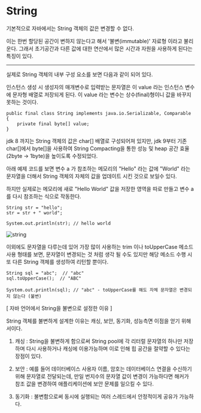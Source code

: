 # String

기본적으로 자바에서는 String 객체의 값은 변경할 수 없다.

이는 한번 할당된 공간이 변하지 않는다고 해서 '불변(immutable)' 자료형 이라고 불리운다. 그래서 초기공간과 다른 값에 대한 연산에서 많은 시간과 자원을 사용하게 된다는 특징이 있다.

---

실제로 String 객체의 내부 구성 요소를 보면 다음과 같이 되어 있다.

인스턴스 생성 시 생성자의 매개변수로 입력받는 문자열은 이 value 라는 인스턴스 변수에 문자형 배열로 저장되게 된다. 이 value 라는 변수는 상수(final)형이니 값을 바꾸지 못하는 것이다.

````
public final class String implements java.io.Serializable, Comparable {
    private final byte[] value;
}
````

jdk 8 까지는 String 객체의 값은 char[] 배열로 구성되어져 있지만, jdk 9부터 기존 char[]에서 byte[]을 사용하여 String Compacting을 통한 성능 및 heap 공간 효율(2byte -> 1byte)을 높이도록 수정되었다.



아래 예제 코드를 보면 변수 a 가 참조하는 메모리의 "Hello" 라는 값에 "World" 라는 문자열을 더해서 String 객체의 자체의 값을 업데이트 시킨 것으로 보일수 있다.

하지만 실제로는 메모리에 새로 "Hello World" 값을 저장한 영역을 따로 만들고 변수 a 를 다시 참조하는 식으로 작동한다.

````
String str = "hello";
str = str + " world";

System.out.println(str); // hello world
````
![string](string.png)

이외에도 문자열을 다루는데 있어 가장 많이 사용하는 trim 이나 toUpperCase 메소드 사용 형태를 보면, 문자열이 변경되는 것 처럼 생각 될 수도 있지만 해당 메소드 수행 시 또 다른 String 객체를 생성하여 리턴할 뿐이다.

````
String sql = "abc";  // "abc"
sql.toUpperCase();  // "ABC"

System.out.println(sql); // "abc" - toUpperCase를 해도 자체 문자열은 변경되지 않는다 (불변)
````

[ 자바 언어에서 String을 불변으로 설정한 이유 ]

String 객체를 불변하게 설계한 이유는 캐싱, 보안, 동기화, 성능측면 이점을 얻기 위해서이다.

1. 캐싱 : String을 불변하게 함으로써 String pool에 각 리터럴 문자열의 하나만 저장하며 다시 사용하거나 캐싱에 이용가능하며 이로 인해 힙 공간을 절약할 수 있다는 장점이 있다.

2. 보안 : 예를 들어 데이터베이스 사용자 이름, 암호는 데이터베이스 연결을 수신하기 위해 문자열로 전달되는데, 만일 번지수의 문자열 값이 변경이 가능하다면 해커가 참조 값을 변경하여 애플리케이션에 보안 문제를 일으킬 수 있다.

3. 동기화 : 불변함으로써 동시에 실행되는 여러 스레드에서 안정적이게 공유가 가능하다.